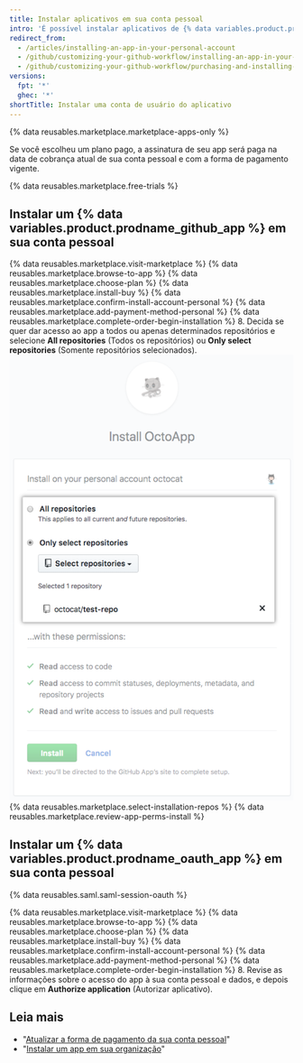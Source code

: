 ```yaml
---
title: Instalar aplicativos em sua conta pessoal
intro: 'É possível instalar aplicativos de {% data variables.product.prodname_marketplace %} para usar em sua conta pessoal.'
redirect_from:
  - /articles/installing-an-app-in-your-personal-account
  - /github/customizing-your-github-workflow/installing-an-app-in-your-personal-account
  - /github/customizing-your-github-workflow/purchasing-and-installing-apps-in-github-marketplace/installing-an-app-in-your-personal-account
versions:
  fpt: '*'
  ghec: '*'
shortTitle: Instalar uma conta de usuário do aplicativo
---
```


{% data reusables.marketplace.marketplace-apps-only %}

Se você escolheu um plano pago, a assinatura de seu app será paga na data de cobrança atual de sua conta pessoal e com a forma de pagamento vigente.

{% data reusables.marketplace.free-trials %}

## Instalar um {% data variables.product.prodname_github_app %} em sua conta pessoal

{% data reusables.marketplace.visit-marketplace %}
{% data reusables.marketplace.browse-to-app %}
{% data reusables.marketplace.choose-plan %}
{% data reusables.marketplace.install-buy %}
{% data reusables.marketplace.confirm-install-account-personal %}
{% data reusables.marketplace.add-payment-method-personal %}
{% data reusables.marketplace.complete-order-begin-installation %}
8. Decida se quer dar acesso ao app a todos ou apenas determinados repositórios e selecione **All repositories** (Todos os repositórios) ou **Only select repositories** (Somente repositórios selecionados). ![Botões com opções para instalar um app em todos ou apenas determinados repositórios](/assets/images/help/marketplace/marketplace-choose-repo-install-option.png)
{% data reusables.marketplace.select-installation-repos %}
{% data reusables.marketplace.review-app-perms-install %}

## Instalar um {% data variables.product.prodname_oauth_app %} em sua conta pessoal

{% data reusables.saml.saml-session-oauth %}

{% data reusables.marketplace.visit-marketplace %}
{% data reusables.marketplace.browse-to-app %}
{% data reusables.marketplace.choose-plan %}
{% data reusables.marketplace.install-buy %}
{% data reusables.marketplace.confirm-install-account-personal %}
{% data reusables.marketplace.add-payment-method-personal %}
{% data reusables.marketplace.complete-order-begin-installation %}
8. Revise as informações sobre o acesso do app à sua conta pessoal e dados, e depois clique em **Authorize application** (Autorizar aplicativo).

## Leia mais

- "[Atualizar a forma de pagamento da sua conta pessoal](/articles/updating-your-personal-account-s-payment-method)"
- "[Instalar um app em sua organização](/articles/installing-an-app-in-your-organization)"
